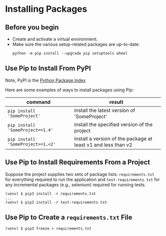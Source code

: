 Installing Packages
===================

Before you begin
----------------
- Create and activate a virtual environment.
- Make sure the various setup-related packages are up-to-date:
  ```
  python -m pip install --upgrade pip setuptools wheel
  ```

Use Pip to Install From PyPI
----------------------------
Note, PyPI is the [Python Package Index][link01]

Here are some examples of ways to install packages using Pip:

command | result
--------|----------
`pip install 'SomeProject'` | install the latest version of 'SomeProject'
`pip install 'SomeProject==1.4'` | install the specified version of the project
`pip install 'SomeProject>=1,<2'` | install a version of the package at least v1 and less than v2


Use Pip to Install Requirements From a Project
----------------------------------------------
Suppose the project supplies two sets of package lists: `requirements.txt` for everything required to run the application and 
`test-requirements.txt` for any incremental packages (e.g., selenium) required for running tests.

```console
(venv) $ pip3 install -r requirements.txt
...
(venv) $ pip3 install -r test-requirements.txt
```

Use Pip to Create a `requirements.txt` File
-------------------------------------------
```console
(venv) $ pip3 freeze > requirements.txt
```




[link01]: https://pypi.python.org/pypi
